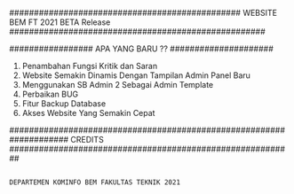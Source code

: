 ############################################### WEBSITE BEM FT 2021 BETA Release ####################################################

################# APA YANG BARU ?? #####################
1. Penambahan Fungsi Kritik dan Saran
2. Website Semakin Dinamis Dengan Tampilan Admin Panel Baru
3. Menggunakan SB Admin 2 Sebagai Admin Template
4. Perbaikan BUG
5. Fitur Backup Database
7. Akses Website Yang Semakin Cepat


#################################################################### CREDITS ##########################################################

																										DEPARTEMEN KOMINFO BEM FAKULTAS TEKNIK 2021 
																										
																										
																						
